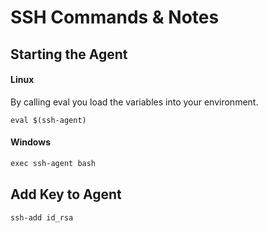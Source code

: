 # SSH Commands & Notes

## Starting the Agent

#### Linux
By calling eval you load the variables into your environment.
```Shell
eval $(ssh-agent)
```

#### Windows
```powershell
exec ssh-agent bash
```

## Add Key to Agent
```shell
ssh-add id_rsa
```